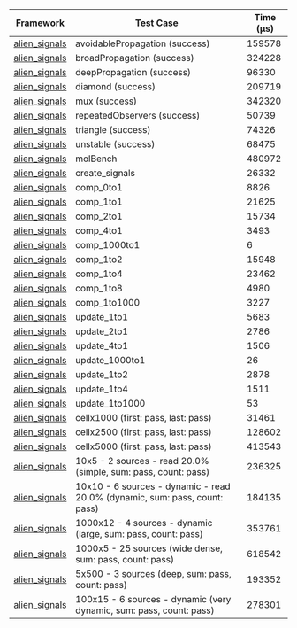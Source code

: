 | Framework | Test Case | Time (μs) |
| --- | --- | --- |
| [alien_signals](https://github.com/medz/alien-signals-dart) | avoidablePropagation (success) | 159578 |
| [alien_signals](https://github.com/medz/alien-signals-dart) | broadPropagation (success) | 324228 |
| [alien_signals](https://github.com/medz/alien-signals-dart) | deepPropagation (success) | 96330 |
| [alien_signals](https://github.com/medz/alien-signals-dart) | diamond (success) | 209719 |
| [alien_signals](https://github.com/medz/alien-signals-dart) | mux (success) | 342320 |
| [alien_signals](https://github.com/medz/alien-signals-dart) | repeatedObservers (success) | 50739 |
| [alien_signals](https://github.com/medz/alien-signals-dart) | triangle (success) | 74326 |
| [alien_signals](https://github.com/medz/alien-signals-dart) | unstable (success) | 68475 |
| [alien_signals](https://github.com/medz/alien-signals-dart) | molBench | 480972 |
| [alien_signals](https://github.com/medz/alien-signals-dart) | create_signals | 26332 |
| [alien_signals](https://github.com/medz/alien-signals-dart) | comp_0to1 | 8826 |
| [alien_signals](https://github.com/medz/alien-signals-dart) | comp_1to1 | 21625 |
| [alien_signals](https://github.com/medz/alien-signals-dart) | comp_2to1 | 15734 |
| [alien_signals](https://github.com/medz/alien-signals-dart) | comp_4to1 | 3493 |
| [alien_signals](https://github.com/medz/alien-signals-dart) | comp_1000to1 | 6 |
| [alien_signals](https://github.com/medz/alien-signals-dart) | comp_1to2 | 15948 |
| [alien_signals](https://github.com/medz/alien-signals-dart) | comp_1to4 | 23462 |
| [alien_signals](https://github.com/medz/alien-signals-dart) | comp_1to8 | 4980 |
| [alien_signals](https://github.com/medz/alien-signals-dart) | comp_1to1000 | 3227 |
| [alien_signals](https://github.com/medz/alien-signals-dart) | update_1to1 | 5683 |
| [alien_signals](https://github.com/medz/alien-signals-dart) | update_2to1 | 2786 |
| [alien_signals](https://github.com/medz/alien-signals-dart) | update_4to1 | 1506 |
| [alien_signals](https://github.com/medz/alien-signals-dart) | update_1000to1 | 26 |
| [alien_signals](https://github.com/medz/alien-signals-dart) | update_1to2 | 2878 |
| [alien_signals](https://github.com/medz/alien-signals-dart) | update_1to4 | 1511 |
| [alien_signals](https://github.com/medz/alien-signals-dart) | update_1to1000 | 53 |
| [alien_signals](https://github.com/medz/alien-signals-dart) | cellx1000 (first: pass, last: pass) | 31461 |
| [alien_signals](https://github.com/medz/alien-signals-dart) | cellx2500 (first: pass, last: pass) | 128602 |
| [alien_signals](https://github.com/medz/alien-signals-dart) | cellx5000 (first: pass, last: pass) | 413543 |
| [alien_signals](https://github.com/medz/alien-signals-dart) | 10x5 - 2 sources - read 20.0% (simple, sum: pass, count: pass) | 236325 |
| [alien_signals](https://github.com/medz/alien-signals-dart) | 10x10 - 6 sources - dynamic - read 20.0% (dynamic, sum: pass, count: pass) | 184135 |
| [alien_signals](https://github.com/medz/alien-signals-dart) | 1000x12 - 4 sources - dynamic (large, sum: pass, count: pass) | 353761 |
| [alien_signals](https://github.com/medz/alien-signals-dart) | 1000x5 - 25 sources (wide dense, sum: pass, count: pass) | 618542 |
| [alien_signals](https://github.com/medz/alien-signals-dart) | 5x500 - 3 sources (deep, sum: pass, count: pass) | 193352 |
| [alien_signals](https://github.com/medz/alien-signals-dart) | 100x15 - 6 sources - dynamic (very dynamic, sum: pass, count: pass) | 278301 |
